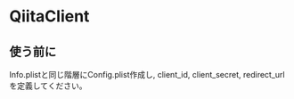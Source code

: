 # QiitaClient

## 使う前に
Info.plistと同じ階層にConfig.plist作成し, 
client_id, client_secret, redirect_urlを定義してください。
